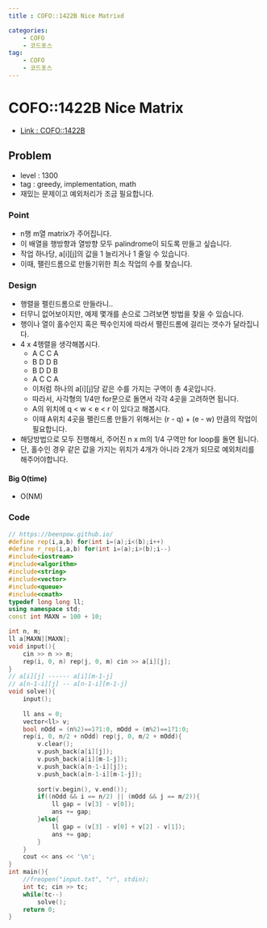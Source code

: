 ```yaml
---
title : COFO::1422B Nice Matrixd

categories:
    - COFO
    - 코드포스
tag:
    - COFO
    - 코드포스
---
```

# COFO::1422B Nice Matrix
- [Link : COFO::1422B](https://codeforces.com/problemset/problem/1422/B)

## Problem 

- level : 1300
- tag : greedy, implementation, math
- 재밌는 문제이고 예외처리가 조금 필요합니다.

### Point
- n행 m열 matrix가 주어집니다.
- 이 배열을 행방향과 열방향 모두 palindrome이 되도록 만들고 싶습니다.
- 작업 하나당, a[i][j]의 값을 1 늘리거나 1 줄일 수 있습니다.
- 이때, 팰린드롬으로 만들기위한 최소 작업의 수를 찾습니다.

### Design
- 행렬을 펠린드롬으로 만들라니..
- 터무니 없어보이지만, 예제 몇개를 손으로 그려보면 방법을 찾을 수 있습니다.
- 행이나 열이 홀수인지 혹은 짝수인지에 따라서 팰린드롬에 걸리는 갯수가 달라집니다.
- 4 x 4행렬을 생각해봅시다.
  - A C C A
  - B D D B
  - B D D B
  - A C C A
  - 이처럼 하나의 a[i][j]당 같은 수를 가지는 구역이 총 4곳입니다.
  - 따라서, 사각형의 1/4만 for문으로 돌면서 각각 4곳을 고려하면 됩니다.
  - A의 위치에 q < w < e < r 이 있다고 해봅시다.
  - 이때 A위치 4곳을 팰린드롬 만들기 위해서는 (r - q) + (e - w) 만큼의 작업이 필요합니다.
- 해당방법으로 모두 진행해서, 주어진 n x m의 1/4 구역만 for loop를 돌면 됩니다.
- 단, 홀수인 경우 같은 값을 가지는 위치가 4개가 아니라 2개가 되므로 예외처리를 해주어야합니다.

#### Big O(time)
- O(NM)

### Code
```cpp
// https://beenpow.github.io/
#define rep(i,a,b) for(int i=(a);i<(b);i++)
#define r_rep(i,a,b) for(int i=(a);i>(b);i--)
#include<iostream>
#include<algorithm>
#include<string>
#include<vector>
#include<queue>
#include<cmath>
typedef long long ll;
using namespace std;
const int MAXN = 100 + 10;

int n, m;
ll a[MAXN][MAXN];
void input(){
    cin >> n >> m;
    rep(i, 0, n) rep(j, 0, m) cin >> a[i][j];
}
// a[i][j] ------ a[i][m-1-j]
// a[n-1-i][j] -- a[n-1-i][m-1-j]
void solve(){
    input();
    
    ll ans = 0;
    vector<ll> v;
    bool nOdd = (n%2)==1?1:0, mOdd = (m%2)==1?1:0;
    rep(i, 0, n/2 + nOdd) rep(j, 0, m/2 + mOdd){
        v.clear();
        v.push_back(a[i][j]);
        v.push_back(a[i][m-1-j]);
        v.push_back(a[n-1-i][j]);
        v.push_back(a[n-1-i][m-1-j]);
        
        sort(v.begin(), v.end());
        if((nOdd && i == n/2) || (mOdd && j == m/2)){
            ll gap = (v[3] - v[0]);
            ans += gap;
        }else{
            ll gap = (v[3] - v[0] + v[2] - v[1]);
            ans += gap;
        }
    }
    cout << ans << '\n';
}
int main(){
    //freopen("input.txt", "r", stdin);
    int tc; cin >> tc;
    while(tc--)
        solve();
    return 0;
}
```

